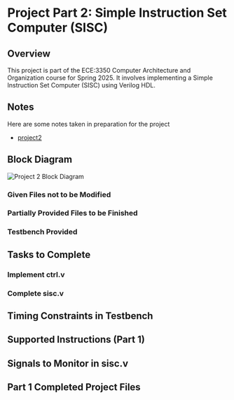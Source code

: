 # Project Part 2: Simple Instruction Set Computer (SISC)

## Overview
This project is part of the ECE:3350 Computer Architecture and Organization course for Spring 2025. It involves implementing a Simple Instruction Set Computer (SISC) using Verilog HDL.

## Notes
Here are some notes taken in preparation for the project
- [project2](../part_2/notes/part2.pdf)

## Block Diagram
![Project 2 Block Diagram](../part_2/img/project_2_diagram.png)

### Given Files not to be Modified

### Partially Provided Files to be Finished

### Testbench Provided

## Tasks to Complete

### Implement ctrl.v

### Complete sisc.v

## Timing Constraints in Testbench

## Supported Instructions (Part 1)

## Signals to Monitor in sisc.v

## Part 1 Completed Project Files
